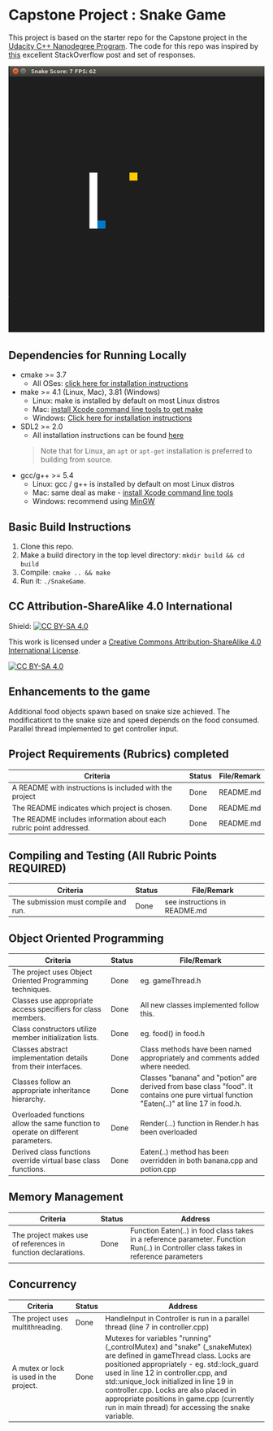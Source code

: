 # Capstone Project : Snake Game

This project is based on the starter repo for the Capstone project in the [Udacity C++ Nanodegree Program](https://www.udacity.com/course/c-plus-plus-nanodegree--nd213). The code for this repo was inspired by [this](https://codereview.stackexchange.com/questions/212296/snake-game-in-c-with-sdl) excellent StackOverflow post and set of responses.

<img src="snake_game.gif"/>

## Dependencies for Running Locally
* cmake >= 3.7
  * All OSes: [click here for installation instructions](https://cmake.org/install/)
* make >= 4.1 (Linux, Mac), 3.81 (Windows)
  * Linux: make is installed by default on most Linux distros
  * Mac: [install Xcode command line tools to get make](https://developer.apple.com/xcode/features/)
  * Windows: [Click here for installation instructions](http://gnuwin32.sourceforge.net/packages/make.htm)
* SDL2 >= 2.0
  * All installation instructions can be found [here](https://wiki.libsdl.org/Installation)
  >Note that for Linux, an `apt` or `apt-get` installation is preferred to building from source. 
* gcc/g++ >= 5.4
  * Linux: gcc / g++ is installed by default on most Linux distros
  * Mac: same deal as make - [install Xcode command line tools](https://developer.apple.com/xcode/features/)
  * Windows: recommend using [MinGW](http://www.mingw.org/)

## Basic Build Instructions

1. Clone this repo.
2. Make a build directory in the top level directory: `mkdir build && cd build`
3. Compile: `cmake .. && make`
4. Run it: `./SnakeGame`.


## CC Attribution-ShareAlike 4.0 International


Shield: [![CC BY-SA 4.0][cc-by-sa-shield]][cc-by-sa]

This work is licensed under a
[Creative Commons Attribution-ShareAlike 4.0 International License][cc-by-sa].

[![CC BY-SA 4.0][cc-by-sa-image]][cc-by-sa]

[cc-by-sa]: http://creativecommons.org/licenses/by-sa/4.0/
[cc-by-sa-image]: https://licensebuttons.net/l/by-sa/4.0/88x31.png
[cc-by-sa-shield]: https://img.shields.io/badge/License-CC%20BY--SA%204.0-lightgrey.svg


## Enhancements to the game

Additional food objects spawn based on snake size achieved. The modificationt to the snake size and speed depends on the food consumed.
Parallel thread implemented to get controller input.


## Project Requirements (Rubrics) completed 

| Criteria                                                |  Status | File/Remark|
| ------------------------------------------------------- | --------|---------|
| A README with instructions is included with the project | Done|README.md
| The README indicates which project is chosen.| Done|README.md
|The README includes information about each rubric point addressed.|Done|README.md

## Compiling and Testing (All Rubric Points REQUIRED)
| Criteria                                                |  Status | File/Remark|
| ------------------------------------------------------- | --------|---------|
| The submission must compile and run. | Done| see instructions in README.md

## Object Oriented Programming
| Criteria                                                |  Status | File/Remark|
| ------------------------------------------------------- | --------|---------|
| The project uses Object Oriented Programming techniques.| Done| eg. gameThread.h
| Classes use appropriate access specifiers for class members. | Done | All new classes implemented follow this.
| Class constructors utilize member initialization lists. | Done | eg. food() in food.h
| Classes abstract implementation details from their interfaces.| Done| Class methods have been named appropriately and comments added where needed. 
|Classes follow an appropriate inheritance hierarchy.| Done | Classes "banana" and "potion" are derived from base class "food". It contains one pure virtual function "Eaten(..)" at line 17 in food.h.
|Overloaded functions allow the same function to operate on different parameters.| Done | Render(...) function in Render.h has been overloaded
|Derived class functions override virtual base class functions.| Done | Eaten(..) method has been overridden in both banana.cpp and potion.cpp

## Memory Management
| Criteria                                                | Status | Address |
| ------------------------------------------------------- | --------|---------|
| The project makes use of references in function declarations.| Done| Function Eaten(..) in food class takes in a reference parameter. Function Run(..) in Controller class takes in reference parameters

## Concurrency
| Criteria                                                |  Status | Address |
| ------------------------------------------------------- | --------|---------|
|The project uses multithreading.|Done| HandleInput in Controller is run in a parallel thread (line 7 in controller.cpp)
|A mutex or lock is used in the project.|Done| Mutexes for variables "running" (_controlMutex) and "snake" (_snakeMutex) are defined in gameThread class. Locks are positioned appropriately - eg. std::lock_guard used in line 12 in controller.cpp, and std::unique_lock initialized in line 19 in controller.cpp. Locks are also placed in appropriate positions in game.cpp (currently run in main thread) for accessing the snake variable.



